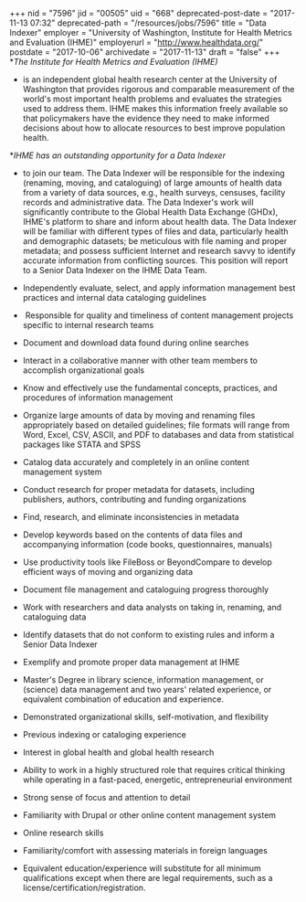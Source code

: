 +++
nid = "7596"
jid = "00505"
uid = "668"
deprecated-post-date = "2017-11-13 07:32"
deprecated-path = "/resources/jobs/7596"
title = "Data Indexer"
employer = "University of Washington, Institute for Health Metrics and Evaluation (IHME)"
employerurl = "http://www.healthdata.org/"
postdate = "2017-10-06"
archivedate = "2017-11-13"
draft = "false"
+++
**The Institute for Health Metrics and Evaluation (IHME)*
-  is an
independent global health research center at the University of
Washington that provides rigorous and comparable measurement of the
world's most important health problems and evaluates the strategies used
to address them. IHME makes this information freely available so that
policymakers have the evidence they need to make informed decisions
about how to allocate resources to best improve population health.

**IHME has an outstanding opportunity for a Data Indexer*
-  to join our
team. The Data Indexer will be responsible for the indexing (renaming,
moving, and cataloguing) of large amounts of health data from a variety
of data sources, e.g., health surveys, censuses, facility records and
administrative data. The Data Indexer's work will significantly
contribute to the Global Health Data Exchange (GHDx), IHME's platform to
share and inform about health data. The Data Indexer will be familiar
with different types of files and data, particularly health and
demographic datasets; be meticulous with file naming and proper
metadata; and possess sufficient Internet and research savvy to identify
accurate information from conflicting sources. This position will report
to a Senior Data Indexer on the IHME Data Team.

-   Independently evaluate, select, and apply information management
    best practices and internal data cataloging guidelines
-    Responsible for quality and timeliness of content management
    projects specific to internal research teams
-   Document and download data found during online searches
-   Interact in a collaborative manner with other team members to
    accomplish organizational goals
-   Know and effectively use the fundamental concepts, practices, and
    procedures of information management
-   Organize large amounts of data by moving and renaming files
    appropriately based on detailed guidelines; file formats will range
    from Word, Excel, CSV, ASCII, and PDF to databases and data from
    statistical packages like STATA and SPSS
-   Catalog data accurately and completely in an online content
    management system
-   Conduct research for proper metadata for datasets, including
    publishers, authors, contributing and funding organizations
-   Find, research, and eliminate inconsistencies in metadata
-   Develop keywords based on the contents of data files and
    accompanying information (code books, questionnaires, manuals)
-   Use productivity tools like FileBoss or BeyondCompare to develop
    efficient ways of moving and organizing data
-   Document file management and cataloguing progress thoroughly
-   Work with researchers and data analysts on taking in, renaming, and
    cataloguing data
-   Identify datasets that do not conform to existing rules and inform a
    Senior Data Indexer
-   Exemplify and promote proper data management at IHME
  
-   Master's Degree in library science, information management, or
    (science) data management and two years' related experience, or
    equivalent combination of education and experience.
-   Demonstrated organizational skills, self-motivation, and flexibility
-   Previous indexing or cataloging experience
-   Interest in global health and global health research
-   Ability to work in a highly structured role that requires critical
    thinking while operating in a fast-paced, energetic, entrepreneurial
    environment
-   Strong sense of focus and attention to detail
-   Familiarity with Drupal or other online content management system
-   Online research skills
-   Familiarity/comfort with assessing materials in foreign languages
-   Equivalent education/experience will substitute for all minimum
    qualifications except when there are legal requirements, such as a
    license/certification/registration.
